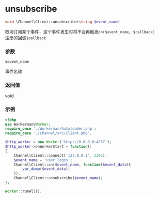 # unsubscribe

```php
void \Channel\Client::unsubscribe(string $event_name)
```
取消订阅某个事件，这个事件发生时将不会再触发```on($event_name, $callback)```注册的回调```$callback```

### 参数
``` $event_name ```

事件名称

### 返回值
void



### 示例
```php
<?php
use Workerman\Worker;
require_once './Workerman/Autoloader.php';
require_once './Channel/src/Client.php';

$http_worker = new Worker('http://0.0.0.0:4237');
$http_worker->onWorkerStart = function()
{
    Channel\Client::connect('127.0.0.1', 2206);
    $event_name = 'user_login';
    Channel\Client::on($event_name, function($event_data){
        var_dump($event_data);
    });
    Channel\Client::unsubscribe($event_name);
};

Worker::runAll();
```
